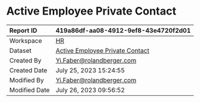 



# Active Employee Private Contact

|Report ID|419a86df-aa08-4912-9ef8-43e4720f2d01|
| :--- | :--- |
|Workspace|[HR](../Workspaces/HR.md)|
|Dataset|[Active Employee Private Contact](../Datasets/Active-Employee-Private-Contact.md)|
|Created By|Yi.Faber@rolandberger.com|
|Created Date|July 25, 2023 15:24:55|
|Modified By|Yi.Faber@rolandberger.com|
|Modified Date|July 26, 2023 09:56:52|
